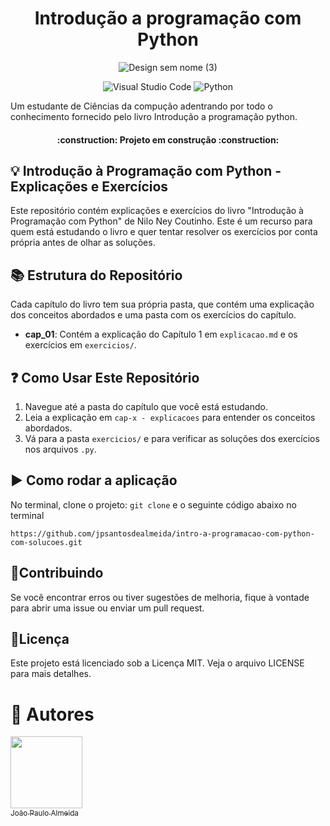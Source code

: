 <h1 align="center"> Introdução a programação com Python </h1>


<div align="center">

![Design sem nome (3)](https://github.com/jpsantosdealmeida/intro-a-programacao-com-python/assets/79612469/ead1585d-17f1-44bf-8935-2cf5f5f13c0e)

</div>

<div align="center">
    
![Visual Studio Code](https://img.shields.io/badge/Visual%20Studio%20Code-0078d7.svg?style=for-the-badge&logo=visual-studio-code&logoColor=white) 
![Python](https://img.shields.io/badge/python-3670A0?style=for-the-badge&logo=python&logoColor=ffdd54)

</div>
Um estudante de Ciências da compução adentrando por todo o conhecimento fornecido pelo livro Introdução a programação python.


<h4 align="center"> 
    :construction:  Projeto em construção  :construction:
</h4>

## 💡 Introdução à Programação com Python - Explicações e Exercícios<br>


Este repositório contém explicações e exercícios do livro "Introdução à Programação com Python" de Nilo Ney Coutinho. Este é um recurso para quem está estudando o livro e quer tentar resolver os exercícios por conta própria antes de olhar as soluções.<br>

## 📚 Estrutura do Repositório<br>


Cada capítulo do livro tem sua própria pasta, que contém uma explicação dos conceitos abordados e uma pasta com os exercícios do capítulo.
- **cap_01**: Contém a explicação do Capítulo 1 em `explicacao.md` e os exercícios em `exercicios/`.<br>




## ❓ Como Usar Este Repositório<br>


1. Navegue até a pasta do capítulo que você está estudando.
2. Leia a explicação em `cap-x - explicacoes` para entender os conceitos abordados.
3. Vá para a pasta `exercicios/` e para verificar as soluções dos exercícios nos arquivos `.py`.


## :arrow_forward: Como rodar a aplicação <br>


No terminal, clone o projeto: `git clone` e o seguinte código abaixo no terminal
```
https://github.com/jpsantosdealmeida/intro-a-programacao-com-python-com-solucoes.git
```

## 👐Contribuindo<br>


Se você encontrar erros ou tiver sugestões de melhoria, fique à vontade para abrir uma issue ou enviar um pull request.

## 📄Licença<br>


Este projeto está licenciado sob a Licença MIT. Veja o arquivo LICENSE para mais detalhes.



# 👤 Autores

 [<img loading="lazy" src="https://avatars.githubusercontent.com/u/79612469?s=400&u=d066036ced6ede3832b29b5a666797ebf85b9a04&v=4" width=115><br><sub>João Paulo Almeida</sub>](https://github.com/jpsantosdealmeida)


